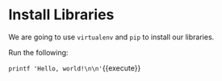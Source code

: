 # Install Libraries

We are going to use ``virtualenv`` and ``pip`` to install our libraries.

Run the following:

`printf 'Hello, world!\n\n'`{{execute}}


